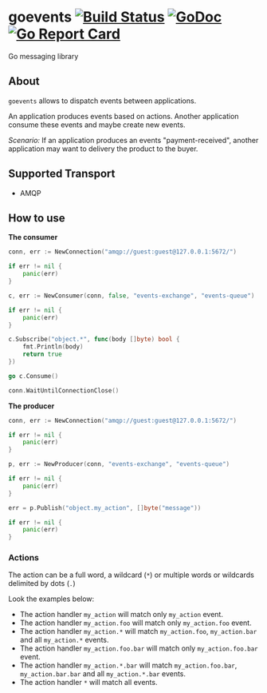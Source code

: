 # goevents [![Build Status](https://travis-ci.org/eventials/goevents.svg?branch=master)](https://travis-ci.org/eventials/goevents) [![GoDoc](https://godoc.org/github.com/eventials/goevents?status.svg)](http://godoc.org/github.com/eventials/goevents) [![Go Report Card](https://goreportcard.com/badge/github.com/eventials/goevents)](https://goreportcard.com/report/github.com/eventials/goevents)

Go messaging library

## About

`goevents` allows to dispatch events between applications.

An application produces events based on actions.
Another application consume these events and maybe create new events.

*Scenario:* If an application produces an events "payment-received", another application may want to delivery the product to the buyer.

## Supported Transport

- AMQP

## How to use

**The consumer**

```go
conn, err := NewConnection("amqp://guest:guest@127.0.0.1:5672/")

if err != nil {
    panic(err)
}

c, err := NewConsumer(conn, false, "events-exchange", "events-queue")

if err != nil {
    panic(err)
}

c.Subscribe("object.*", func(body []byte) bool {
    fmt.Println(body)
    return true
})

go c.Consume()

conn.WaitUntilConnectionClose()
```

**The producer**

```go
conn, err := NewConnection("amqp://guest:guest@127.0.0.1:5672/")

if err != nil {
    panic(err)
}

p, err := NewProducer(conn, "events-exchange", "events-queue")

if err != nil {
    panic(err)
}

err = p.Publish("object.my_action", []byte("message"))

if err != nil {
    panic(err)
}
```

### Actions

The action can be a full word, a wildcard (`*`) or multiple words or wildcards delimited by dots (`.`)

Look the examples below:

- The action handler `my_action` will match only `my_action` event.
- The action handler `my_action.foo` will match only `my_action.foo` event.
- The action handler `my_action.*` will match `my_action.foo`, `my_action.bar` and all `my_action.*` events.
- The action handler `my_action.foo.bar` will match only `my_action.foo.bar` event.
- The action handler `my_action.*.bar` will match `my_action.foo.bar`, `my_action.bar.bar` and all `my_action.*.bar` events.
- The action handler `*` will match all events.
